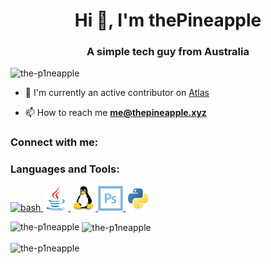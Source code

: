 <h1 align="center">Hi 👋, I'm thePineapple</h1>
<h3 align="center">A simple tech guy from Australia</h3>

<p align="left"> <img src="https://komarev.com/ghpvc/?username=the-p1neapple&label=Profile%20views&color=0e75b6&style=flat" alt="the-p1neapple" /> </p>

- 🔭 I'm currently an active contributor on [Atlas](https://github.com/Atlas-OS)

- 📫 How to reach me **me@thepineapple.xyz**

<h3 align="left">Connect with me:</h3>
<p align="left">
</p>

<h3 align="left">Languages and Tools:</h3>
<p align="left"> <a href="https://www.gnu.org/software/bash/" target="_blank" rel="noreferrer"> <img src="https://www.vectorlogo.zone/logos/gnu_bash/gnu_bash-icon.svg" alt="bash" width="40" height="40"/> </a> <a href="https://www.java.com" target="_blank" rel="noreferrer"> <img src="https://raw.githubusercontent.com/devicons/devicon/master/icons/java/java-original.svg" alt="java" width="40" height="40"/> </a> <a href="https://www.linux.org/" target="_blank" rel="noreferrer"> <img src="https://raw.githubusercontent.com/devicons/devicon/master/icons/linux/linux-original.svg" alt="linux" width="40" height="40"/> </a> <a href="https://www.photoshop.com/en" target="_blank" rel="noreferrer"> <img src="https://raw.githubusercontent.com/devicons/devicon/master/icons/photoshop/photoshop-line.svg" alt="photoshop" width="40" height="40"/> </a> <a href="https://www.python.org" target="_blank" rel="noreferrer"> <img src="https://raw.githubusercontent.com/devicons/devicon/master/icons/python/python-original.svg" alt="python" width="40" height="40"/> </a> </p>

<p><img align="left" src="https://github-readme-stats.vercel.app/api/top-langs?username=the-p1neapple&show_icons=true&locale=en&layout=compact" alt="the-p1neapple" /></p>

<p>&nbsp;<img align="center" src="https://github-readme-stats.vercel.app/api?username=the-p1neapple&show_icons=true&locale=en" alt="the-p1neapple" /></p>

<p><img align="center" src="https://github-readme-streak-stats.herokuapp.com/?user=the-p1neapple&" alt="the-p1neapple" /></p>
